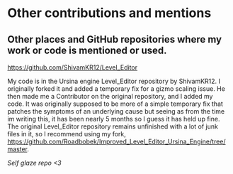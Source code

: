 # Other contributions and mentions

## Other places and GitHub repositories where my work or code is mentioned or used. 


https://github.com/ShivamKR12/Level_Editor

My code is in the Ursina engine Level_Editor repository by ShivamKR12. I originally forked it and added a temporary fix for a gizmo scaling issue. He then made me a Contributor on the original repository, and I added my code. It was originally supposed to be more of a simple temporary fix that patches the symptoms of an underlying cause but seeing as from the time im writing this, it has been nearly 5 months so I guess it has held up fine. The original Level_Editor repository remains unfinished with a lot of junk files in it, so I recommend using my fork, https://github.com/Roadbobek/Improved_Level_Editor_Ursina_Engine/tree/master.


*Self glaze repo <3*
